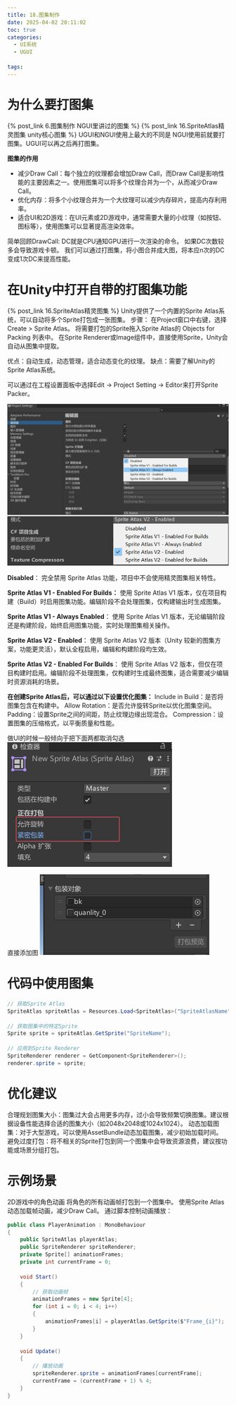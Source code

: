 ```yaml
---
title: 18.图集制作
date: 2025-04-02 20:11:02
toc: true
categories:
  - UI系统
  - UGUI

tags:
---
```


# 为什么要打图集
{% post_link 6.图集制作 NGUI里讲过的图集 %}
{% post_link 16.SpriteAtlas精灵图集 unity核心图集 %}
UGUI和NGUI使用上最大的不同是 NGUI使用前就要打图集。UGUI可以再之后再打图集。

 **图集的作用**
- 减少Draw Call：每个独立的纹理都会增加Draw Call，而Draw Call是影响性能的主要因素之一。使用图集可以将多个纹理合并为一个，从而减少Draw Call。
- 优化内存：将多个小纹理合并为一个大纹理可以减少内存碎片，提高内存利用率。
- 适合UI和2D游戏：在UI元素或2D游戏中，通常需要大量的小纹理（如按钮、图标等），使用图集可以显著提高渲染效率。

简单回顾DrawCall:
DC就是CPU通知GPU进行一次渲染的命令。
如果DC次数较多会导致游戏卡顿。
我们可以通过打图集，将小图合并成大图，将本应n次的DC变成1次DC来提高性能。


# 在Unity中打开自带的打图集功能
{% post_link 16.SpriteAtlas精灵图集 %}
Unity提供了一个内置的Sprite Atlas系统，可以自动将多个Sprite打包成一张图集。
步骤：
在Project窗口中右键，选择 Create > Sprite Atlas。
将需要打包的Sprite拖入Sprite Atlas的 Objects for Packing 列表中。
在Sprite Renderer或Image组件中，直接使用Sprite，Unity会自动从图集中提取。

优点：自动生成，动态管理，适合动态变化的纹理。
缺点：需要了解Unity的Sprite Atlas系统。

可以通过在工程设置面板中选择Edit -> Project Setting -> Editor来打开Sprite Packer。

![](18.图集制作/file-20250402205008644.png)
![](18.图集制作/file-20250402205420064.png)

**Disabled**：
完全禁用 Sprite Atlas 功能，项目中不会使用精灵图集相关特性。

**Sprite Atlas V1 - Enabled For Builds：** 
使用 Sprite Atlas V1 版本，仅在项目构建（Build）时启用图集功能。编辑阶段不会处理图集，仅构建输出时生成图集。

**Sprite Atlas V1 - Always Enabled**：
使用 Sprite Atlas V1 版本，无论编辑阶段还是构建阶段，始终启用图集功能，实时处理图集相关操作。

**Sprite Atlas V2 - Enabled**：
使用 Sprite Atlas V2 版本（Unity 较新的图集方案，功能更灵活），默认全程启用，编辑和构建阶段均生效。

**Sprite Atlas V2 - Enabled For Builds**：
使用 Sprite Atlas V2 版本，但仅在项目构建时启用。编辑阶段不处理图集，仅构建时生成最终图集，适合需要减少编辑时资源消耗的场景。


**在创建Sprite Atlas后，可以通过以下设置优化图集：**
Include in Build：是否将图集包含在构建中。
Allow Rotation：是否允许旋转Sprite以优化图集空间。
Padding：设置Sprite之间的间距，防止纹理边缘出现混合。
Compression：设置图集的压缩格式，以平衡质量和性能。


做UI的时候一般倾向于把下面两都取消勾选
![](18.图集制作/file-20250402210620535.png)


直接添加图
![](18.图集制作/file-20250402211428343.png)


# 代码中使用图集
```cs
// 获取Sprite Atlas
SpriteAtlas spriteAtlas = Resources.Load<SpriteAtlas>("SpriteAtlasName");

// 获取图集中的特定Sprite
Sprite sprite = spriteAtlas.GetSprite("SpriteName");

// 应用到Sprite Renderer
SpriteRenderer renderer = GetComponent<SpriteRenderer>();
renderer.sprite = sprite;

```

# 优化建议
合理规划图集大小：图集过大会占用更多内存，过小会导致频繁切换图集。建议根据设备性能选择合适的图集大小（如2048x2048或1024x1024）。
动态加载图集：对于大型游戏，可以使用AssetBundle动态加载图集，减少初始加载时间。
避免过度打包：将不相关的Sprite打包到同一个图集中会导致资源浪费，建议按功能或场景分组打包。

# 示例场景
2D游戏中的角色动画
将角色的所有动画帧打包到一个图集中。
使用Sprite Atlas动态加载帧动画，减少Draw Call。
通过脚本控制动画播放：

```cs
public class PlayerAnimation : MonoBehaviour
{
    public SpriteAtlas playerAtlas;
    public SpriteRenderer spriteRenderer;
    private Sprite[] animationFrames;
    private int currentFrame = 0;

    void Start()
    {
        // 获取动画帧
        animationFrames = new Sprite[4];
        for (int i = 0; i < 4; i++)
        {
            animationFrames[i] = playerAtlas.GetSprite($"Frame_{i}");
        }
    }

    void Update()
    {
        // 播放动画
        spriteRenderer.sprite = animationFrames[currentFrame];
        currentFrame = (currentFrame + 1) % 4;
    }
}
```

